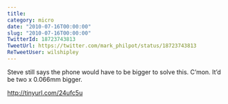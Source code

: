 ```yaml
---
title: 
category: micro
date: "2010-07-16T00:00:00"
slug: "2010-07-16T00:00:00"
TwitterId: 18723743813
TweetUrl: https://twitter.com/mark_philpot/status/18723743813
ReTweetUser: wilshipley
---
```


<i class="fa fa-retweet" aria-hidden="true"></i> Steve still says the phone would have to be bigger to solve this. C’mon. It’d be two x 0.066mm bigger.

http://tinyurl.com/24ufc5u